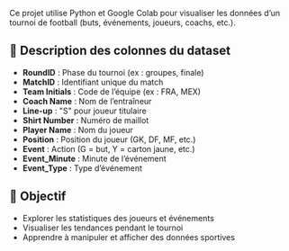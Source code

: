 Ce projet utilise Python et Google Colab pour visualiser les données d’un tournoi de football (buts, événements, joueurs, coachs, etc.).

## 📌 Description des colonnes du dataset

- **RoundID** : Phase du tournoi (ex : groupes, finale)
- **MatchID** : Identifiant unique du match
- **Team Initials** : Code de l’équipe (ex : FRA, MEX)
- **Coach Name** : Nom de l’entraîneur
- **Line-up** : "S" pour joueur titulaire
- **Shirt Number** : Numéro de maillot
- **Player Name** : Nom du joueur
- **Position** : Position du joueur (GK, DF, MF, etc.)
- **Event** : Action (G = but, Y = carton jaune, etc.)
- **Event_Minute** : Minute de l’événement
- **Event_Type** : Type d’événement

## 🧠 Objectif

- Explorer les statistiques des joueurs et événements
- Visualiser les tendances pendant le tournoi
- Apprendre à manipuler et afficher des données sportives
